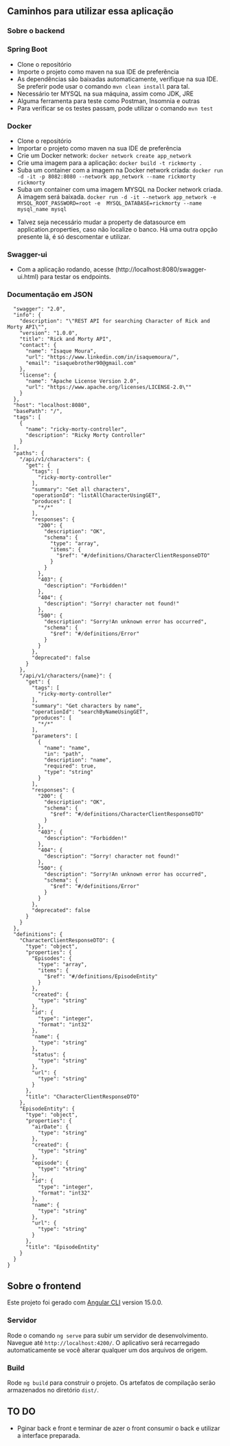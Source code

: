 ## Caminhos para utilizar essa aplicação

### Sobre o backend

### Spring Boot

- Clone o repositório
- Importe o projeto como maven na sua IDE de preferência
- As dependências são baixadas automaticamente, verifique na sua IDE. Se preferir pode usar o comando `mvn clean install` para tal.
- Necessário ter MYSQL na sua máquina, assim como JDK, JRE
- Alguma ferramenta para teste como Postman, Insomnia e outras
- Para verificar se os testes passam, pode utilizar o comando `mvn test`

### Docker

- Clone o repositório
- Importar o projeto como maven na sua IDE de preferência
- Crie um Docker network:
  `docker network create app_network`
- Crie uma imagem para a aplicação:
  `docker build -t rickmorty .`
- Suba um container com a imagem na Docker network criada:
  `docker run -d -it -p 8082:8080 --network app_network --name rickmorty rickmorty`
- Suba um container com uma imagem MYSQL na Docker network criada. A imagem será baixada.
  `docker run -d -it --network app_network -e MYSQL_ROOT_PASSWORD=root -e  MYSQL_DATABASE=rickmorty --name mysql_name mysql`
* Talvez seja necessário mudar a property de datasource em application.properties, caso não localize o banco. Há uma outra opção presente lá, é só descomentar e utilizar.

### Swagger-ui

- Com a aplicação rodando, acesse (http://localhost:8080/swagger-ui.html) para testar os endpoints.

### Documentação em JSON

```
  "swagger": "2.0",
  "info": {
    "description": "\"REST API for searching Character of Rick and Morty API\"",
    "version": "1.0.0",
    "title": "Rick and Morty API",
    "contact": {
      "name": "Isaque Moura",
      "url": "https://www.linkedin.com/in/isaquemoura/",
      "email": "isaquebrother90@gmail.com"
    },
    "license": {
      "name": "Apache License Version 2.0",
      "url": "https://www.apache.org/licenses/LICENSE-2.0\""
    }
  },
  "host": "localhost:8080",
  "basePath": "/",
  "tags": [
    {
      "name": "ricky-morty-controller",
      "description": "Ricky Morty Controller"
    }
  ],
  "paths": {
    "/api/v1/characters": {
      "get": {
        "tags": [
          "ricky-morty-controller"
        ],
        "summary": "Get all characters",
        "operationId": "listAllCharacterUsingGET",
        "produces": [
          "*/*"
        ],
        "responses": {
          "200": {
            "description": "OK",
            "schema": {
              "type": "array",
              "items": {
                "$ref": "#/definitions/CharacterClientResponseDTO"
              }
            }
          },
          "403": {
            "description": "Forbidden!"
          },
          "404": {
            "description": "Sorry! character not found!"
          },
          "500": {
            "description": "Sorry!An unknown error has occurred",
            "schema": {
              "$ref": "#/definitions/Error"
            }
          }
        },
        "deprecated": false
      }
    },
    "/api/v1/characters/{name}": {
      "get": {
        "tags": [
          "ricky-morty-controller"
        ],
        "summary": "Get characters by name",
        "operationId": "searchByNameUsingGET",
        "produces": [
          "*/*"
        ],
        "parameters": [
          {
            "name": "name",
            "in": "path",
            "description": "name",
            "required": true,
            "type": "string"
          }
        ],
        "responses": {
          "200": {
            "description": "OK",
            "schema": {
              "$ref": "#/definitions/CharacterClientResponseDTO"
            }
          },
          "403": {
            "description": "Forbidden!"
          },
          "404": {
            "description": "Sorry! character not found!"
          },
          "500": {
            "description": "Sorry!An unknown error has occurred",
            "schema": {
              "$ref": "#/definitions/Error"
            }
          }
        },
        "deprecated": false
      }
    }
  },
  "definitions": {
    "CharacterClientResponseDTO": {
      "type": "object",
      "properties": {
        "Episodes": {
          "type": "array",
          "items": {
            "$ref": "#/definitions/EpisodeEntity"
          }
        },
        "created": {
          "type": "string"
        },
        "id": {
          "type": "integer",
          "format": "int32"
        },
        "name": {
          "type": "string"
        },
        "status": {
          "type": "string"
        },
        "url": {
          "type": "string"
        }
      },
      "title": "CharacterClientResponseDTO"
    },
    "EpisodeEntity": {
      "type": "object",
      "properties": {
        "airDate": {
          "type": "string"
        },
        "created": {
          "type": "string"
        },
        "episode": {
          "type": "string"
        },
        "id": {
          "type": "integer",
          "format": "int32"
        },
        "name": {
          "type": "string"
        },
        "url": {
          "type": "string"
        }
      },
      "title": "EpisodeEntity"
    }
  }
}
```

## Sobre o frontend

Este projeto foi gerado com [Angular CLI](https://github.com/angular/angular-cli) version 15.0.0.

### Servidor

Rode o comando `ng serve` para subir um servidor de desenvolvimento. Navegue até `http://localhost:4200/`. O aplicativo será recarregado automaticamente se você alterar qualquer um dos arquivos de origem.

### Build

Rode `ng build` para construir o projeto. Os artefatos de compilação serão armazenados no diretório `dist/`.


## TO DO
- Pginar back e front e terminar de azer o front consumir o back e utilizar a interface preparada.